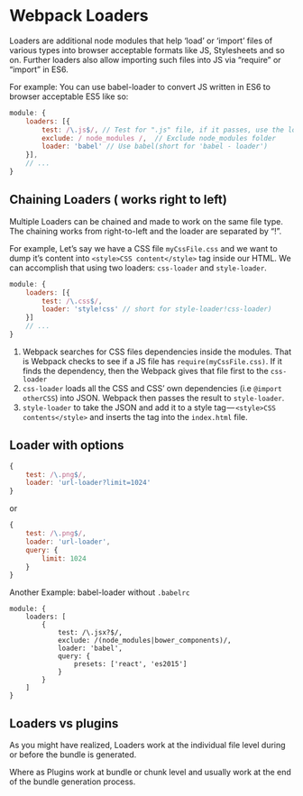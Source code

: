 # Webpack Loaders

Loaders are additional node modules that help ‘load’ or ‘import’ files of various types into browser acceptable formats like JS, Stylesheets and so on. Further loaders also allow importing such files into JS via “require” or “import” in ES6.

For example: You can use babel-loader to convert JS written in ES6 to browser acceptable ES5 like so:

``` js
module: {
	loaders: [{
		test: /\.js$/, // Test for ".js" file, if it passes, use the loader
		exclude: / node_modules /,  // Exclude node_modules folder
		loader: 'babel' // Use babel(short for 'babel - loader')
	}],
	// ...
}
```

## Chaining Loaders ( works right to left)

Multiple Loaders can be chained and made to work on the same file type. The chaining works from right-to-left and the loader are separated by “!”.

For example, Let’s say we have a CSS file `myCssFile.css` and we want to dump it’s content into `<style>CSS content</style>` tag inside our HTML. We can accomplish that using two loaders: `css-loader` and `style-loader`.

``` js
module: {
	loaders: [{
		test: /\.css$/,
		loader: 'style!css' // short for style-loader!css-loader)
	}]
	// ...
}
```

1. Webpack searches for CSS files dependencies inside the modules. That is Webpack checks to see if a JS file has `require(myCssFile.css)`. If it finds the dependency, then the Webpack gives that file first to the `css-loader`
2. `css-loader` loads all the CSS and CSS’ own dependencies (i.e `@import otherCSS`) into JSON. Webpack then passes the result to `style-loader`.
3. `style-loader` to take the JSON and add it to a style tag — `<style>CSS contents</style>` and inserts the tag into the `index.html` file.

## Loader with options

``` js
{
	test: /\.png$/,
	loader: 'url-loader?limit=1024'
}
```

or

``` js
{
	test: /\.png$/,
	loader: 'url-loader',
	query: {
		limit: 1024
	}
}
```

Another Example: babel-loader without `.babelrc `

```
module: {
	loaders: [
		{
			test: /\.jsx?$/,
			exclude: /(node_modules|bower_components)/,
			loader: 'babel',
			query: {
				presets: ['react', 'es2015']
			}
		}
	]
}
```

## Loaders vs plugins

As you might have realized, Loaders work at the individual file level during or before the bundle is generated.

Where as Plugins work at bundle or chunk level and usually work at the end of the bundle generation process.

